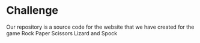 # Challenge
Our repository is a source code for the website that we have created for the game Rock Paper Scissors Lizard and Spock
